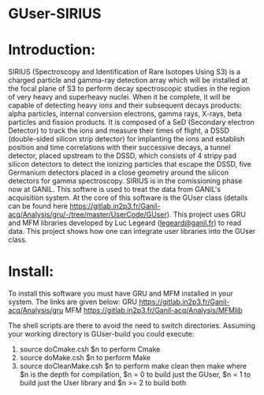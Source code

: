 # GUser-SIRIUS

Introduction:
=============
SIRIUS (Spectroscopy and Identification of Rare Isotopes Using S3) is a charged particle and gamma-ray detection array which will be installed at the focal plane of S3 to perform decay spectroscopic studies in the region of very heavy and superheavy nuclei. When it be complete, it will be capable of detecting heavy ions and their subsequent decays products: alpha particles, internal conversion electrons, gamma rays, X-rays, beta particles and fission products. It is composed of a SeD (Secondary electron Detector) to track the ions and measure their times of flight, a DSSD (double-sided silicon strip detector) for implanting the ions and establish position and time correlations with their successive decays, a tunnel detector, placed upstream to the DSSD, which consists of 4 stripy pad silicon detectors to detect the ionizing particles that escape the DSSD, five Germanium detectors placed in a close geometry around the silicon detectors for gamma spectroscopy. SIRIUS is in the comissioning phase now at GANIL. This softwre is used to treat the data from GANIL's acquisition system. At the core of this software is the GUser class (details can be found here https://gitlab.in2p3.fr/Ganil-acq/Analysis/gru/-/tree/master/UserCode/GUser). This project uses GRU and MFM libraries developed by Luc Legeard (legeard@ganil.fr) to read data. This project shows how one can integrate user libraries into the GUser class.  

Install:
========
To install this software you must have GRU and MFM installed in your system. The links are given below:
GRU https://gitlab.in2p3.fr/Ganil-acq/Analysis/gru
MFM https://gitlab.in2p3.fr/Ganil-acq/Analysis/MFMlib

The shell scripts are there to avoid the need to switch directories. Assuming your working directory is GUser-build you could execute:

1. source doCmake.csh $n to perform Cmake
2. source doMake.csh $n to perform Make
3. source doCleanMake.csh $n to perform make clean then make
where $n is the depth for compilation, $n = 0 to build just the GUser, $n = 1 to build just the User library and $n >= 2 to build both
